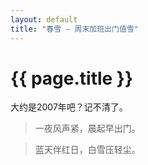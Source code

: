 ```yaml
---
layout: default
title: "春雪 — 周末加班出门值雪"
---
```


# {{ page.title }}

大约是2007年吧？记不清了。


> 一夜风声紧，晨起早出门。

> 蓝天伴红日，白雪压轻尘。
